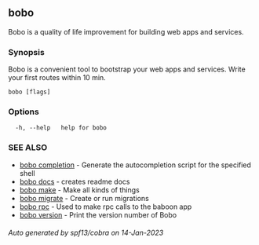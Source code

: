 ## bobo

Bobo is a quality of life improvement for building web apps and services.

### Synopsis

Bobo is a convenient tool to bootstrap your web apps and services. Write your first routes within 10 min.

```
bobo [flags]
```

### Options

```
  -h, --help   help for bobo
```

### SEE ALSO

* [bobo completion](bobo_completion.md)	 - Generate the autocompletion script for the specified shell
* [bobo docs](bobo_docs.md)	 - creates readme docs
* [bobo make](bobo_make.md)	 - Make all kinds of things
* [bobo migrate](bobo_migrate.md)	 - Create or run migrations
* [bobo rpc](bobo_rpc.md)	 - Used to make rpc calls to the baboon app
* [bobo version](bobo_version.md)	 - Print the version number of Bobo

###### Auto generated by spf13/cobra on 14-Jan-2023

